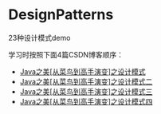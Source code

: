 # DesignPatterns
23种设计模式demo

学习时按照下面4篇CSDN博客顺序：
- [Java之美[从菜鸟到高手演变]之设计模式](https://blog.csdn.net/zhangerqing/article/details/8194653)
- [Java之美[从菜鸟到高手演变]之设计模式二](https://blog.csdn.net/zhangerqing/article/details/8239539)
- [Java之美[从菜鸟到高手演变]之设计模式三](https://blog.csdn.net/zhangerqing/article/details/8243942)
- [Java之美[从菜鸟到高手演变]之设计模式四](https://blog.csdn.net/zhangerqing/article/details/8245537)
